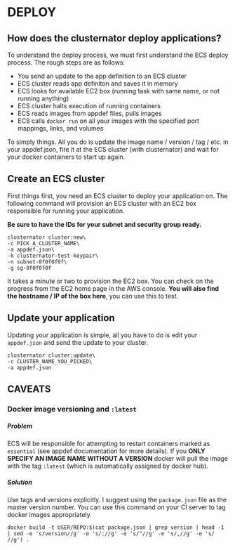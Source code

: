 # DEPLOY

## How does the clusternator deploy applications?

To understand the deploy process, we must first understand the ECS deploy process.
The rough steps are as follows:


- You send an update to the app definition to an ECS cluster
- ECS cluster reads app definiton and saves it in memory
- ECS looks for available EC2 box (running task with same name, or not running anything)
- ECS cluster halts execution of running containers
- ECS reads images from appdef files, pulls images
- ECS calls `docker run` on all your images with the specified port mappings, links, and volumes


To simply things. All you do is update the image name / version / tag / etc. in your
appdef.json, fire it at the ECS cluster (with clusternator) and wait for your
docker containers to start up again.


## Create an ECS cluster

First things first, you need an ECS cluster to deploy your application on.
The following command will provision an ECS cluster with an EC2 box responsible
for running your application.


**Be sure to have the IDs for your subnet and security group ready.**


```
clusternator cluster:new\
-c PICK_A_CLUSTER_NAME\
-a appdef.json\
-k clusternator-test-keypair\
-n subnet-0f0f0f0f\
-g sg-0f0f0f0f
```

It takes a minute or two to provision the EC2 box. You can check on the
progress from the EC2 home page in the AWS console. **You will also find
the hostname / IP of the box here**, you can use this to test.


## Update your application

Updating your application is simple, all you have to do is edit your
`appdef.json` and send the update to your cluster.

```
clusternator cluster:update\
-c CLUSTER_NAME_YOU_PICKED\
-a appdef.json
```


## CAVEATS

### Docker image versioning and `:latest`

##### Problem

ECS will be responsible for attempting to restart containers marked as
`essential` (see appdef documentation for more details). If you 
**ONLY SPECIFY AN IMAGE NAME WITHOUT A VERSION** docker will pull
the image with the tag `:latest` (which is automatically assigned by docker
hub).

##### Solution

Use tags and versions explicitly. I suggest using the `package.json` file
as the master version number. You can use this command on your CI server
to tag docker images appropriately.

```
docker build -t USER/REPO:$(cat package.json | grep version | head -1 | sed -e 's/version//g' -e 's/://g' -e 's/"//g' -e 's/,//g' -e 's/ //g') .
```
